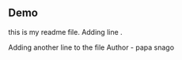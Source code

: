 ##  Demo
this is my readme file.
Adding line .

Adding another line to the file
Author - papa snago
